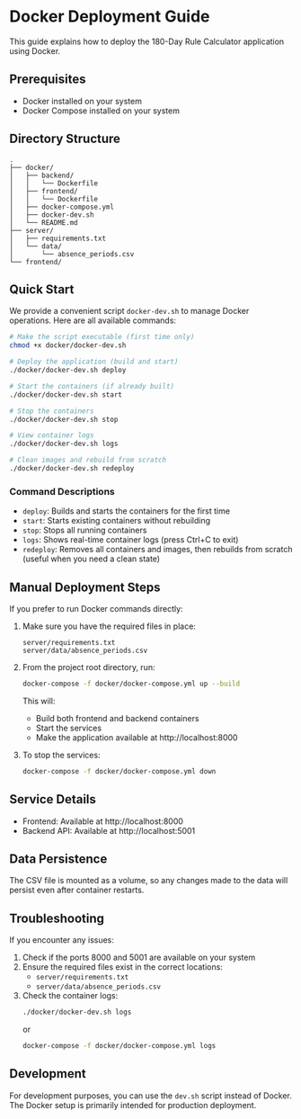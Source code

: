 # Docker Deployment Guide

This guide explains how to deploy the 180-Day Rule Calculator application using Docker.

## Prerequisites

- Docker installed on your system
- Docker Compose installed on your system

## Directory Structure

```
.
├── docker/
│   ├── backend/
│   │   └── Dockerfile
│   ├── frontend/
│   │   └── Dockerfile
│   ├── docker-compose.yml
│   ├── docker-dev.sh
│   └── README.md
├── server/
│   ├── requirements.txt
│   └── data/
│       └── absence_periods.csv
└── frontend/
```

## Quick Start

We provide a convenient script `docker-dev.sh` to manage Docker operations. Here are all available commands:

```bash
# Make the script executable (first time only)
chmod +x docker/docker-dev.sh

# Deploy the application (build and start)
./docker/docker-dev.sh deploy

# Start the containers (if already built)
./docker/docker-dev.sh start

# Stop the containers
./docker/docker-dev.sh stop

# View container logs
./docker/docker-dev.sh logs

# Clean images and rebuild from scratch
./docker/docker-dev.sh redeploy
```

### Command Descriptions

- `deploy`: Builds and starts the containers for the first time
- `start`: Starts existing containers without rebuilding
- `stop`: Stops all running containers
- `logs`: Shows real-time container logs (press Ctrl+C to exit)
- `redeploy`: Removes all containers and images, then rebuilds from scratch (useful when you need a clean state)

## Manual Deployment Steps

If you prefer to run Docker commands directly:

1. Make sure you have the required files in place:
   ```
   server/requirements.txt
   server/data/absence_periods.csv
   ```

2. From the project root directory, run:
   ```bash
   docker-compose -f docker/docker-compose.yml up --build
   ```

   This will:
   - Build both frontend and backend containers
   - Start the services
   - Make the application available at http://localhost:8000

3. To stop the services:
   ```bash
   docker-compose -f docker/docker-compose.yml down
   ```

## Service Details

- Frontend: Available at http://localhost:8000
- Backend API: Available at http://localhost:5001

## Data Persistence

The CSV file is mounted as a volume, so any changes made to the data will persist even after container restarts.

## Troubleshooting

If you encounter any issues:

1. Check if the ports 8000 and 5001 are available on your system
2. Ensure the required files exist in the correct locations:
   - `server/requirements.txt`
   - `server/data/absence_periods.csv`
3. Check the container logs:
   ```bash
   ./docker/docker-dev.sh logs
   ```
   or
   ```bash
   docker-compose -f docker/docker-compose.yml logs
   ```

## Development

For development purposes, you can use the `dev.sh` script instead of Docker. The Docker setup is primarily intended for production deployment. 